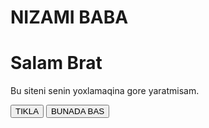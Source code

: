 # NIZAMI BABA
<!DOCTYPE html>
<html lang="tr">
<head>
    <meta charset="UTF-8">
    <meta name="viewport" content="width=device-width, initial-scale=1.0">
    <title>Document</title>
</head>
<body>
    
</body>

<body>
  <h1>Salam Brat </h1>
  <p>Bu siteni senin yoxlamaqina gore yaratmisam.</p>
  <button onclick="window.open('https://example.com/nizami.jpg', '_blank')">TIKLA</button>
<button onclick="yamac()">BUNADA BAS</button>
  <audio id="Yamac" src="burasi-benim-mahallem-cukur-shorts-128-ytshorts.savetube.me-[AudioTrimmer.com].mp3" preload="auto"></audio>
  <script>
    function yamac() {
        document.getElementById('Yamac').play();
    }
    </script>
</body>
</html>
